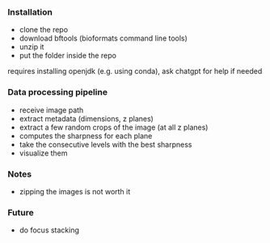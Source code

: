 
### Installation
- clone the repo
- download bftools (bioformats command line tools)
- unzip it
- put the folder inside the repo

requires installing openjdk (e.g. using conda), ask chatgpt for help if needed

### Data processing pipeline
- receive image path
- extract metadata (dimensions, z planes)
- extract a few random crops of the image (at all z planes)
- computes the sharpness for each plane
- take the consecutive levels with the best sharpness
- visualize them

### Notes

- zipping the images is not worth it

### Future
- do focus stacking


